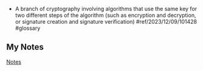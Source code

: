 - A branch of cryptography involving algorithms that use the same key for two different steps of the algorithm (such as encryption and decryption, or signature creation and signature verification) #ref/2023/12/09/101428 #glossary
## My Notes
[Notes](mynotes/symmetric-cryptography-notes.md)
